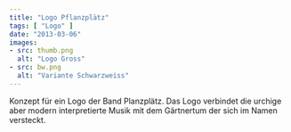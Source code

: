 ```yaml
---
title: "Logo Pflanzplätz"
tags: [ "Logo" ]
date: "2013-03-06"
images:
- src: thumb.png
  alt: "Logo Gross"
- src: bw.png
  alt: "Variante Schwarzweiss"
---
```


Konzept für ein Logo der Band Planzplätz. Das Logo verbindet die urchige aber modern interpretierte
Musik mit dem Gärtnertum der sich im Namen versteckt.
